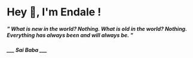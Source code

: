 <h1 title="head"> Hey 👋, I'm Endale !</h1>

**<h5><i>" What is new in the world? Nothing. What is old in the world? Nothing. Everything has always been and will always be. "</i></h5>**

*<b>___ Sai Baba ___</b>*

